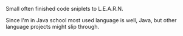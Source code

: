 Small often finished code sniplets to L.E.A.R.N.

Since I'm in Java school most used language is well, Java, but other language projects might slip through.
